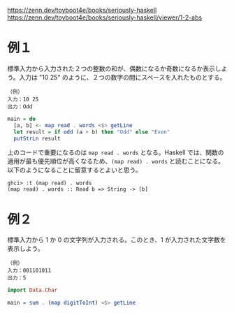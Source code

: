 https://zenn.dev/toyboot4e/books/seriously-haskell
https://zenn.dev/toyboot4e/books/seriously-haskell/viewer/1-2-abs

# 例１
標準入力から入力された２つの整数の和が、偶数になるか奇数になるか表示しよう。入力は "10 25" のように、２つの数字の間にスペースを入れたものとする。

```
（例）
入力：10 25
出力：Odd
```

```Haskell
main = do
  [a, b] <- map read . words <$> getLine
  let result = if odd (a + b) then "Odd" else "Even"
  putStrLn result
```

上のコードで重要になるのは `map read . words` となる。Haskell では、関数の適用が最も優先順位が高くなるため、`(map read) . words` と読むことになる。<br>
以下のようになることに留意するとよいと思う。

```
ghci> :t (map read) . words
(map read) . words :: Read b => String -> [b]
```

# 例２
標準入力から 1 か 0 の文字列が入力される。このとき、1 が入力された文字数を表示しよう。

```
（例）
入力：001101011
出力：5
```

```Haskell
import Data.Char

main = sum . (map digitToInt) <$> getLine
```
